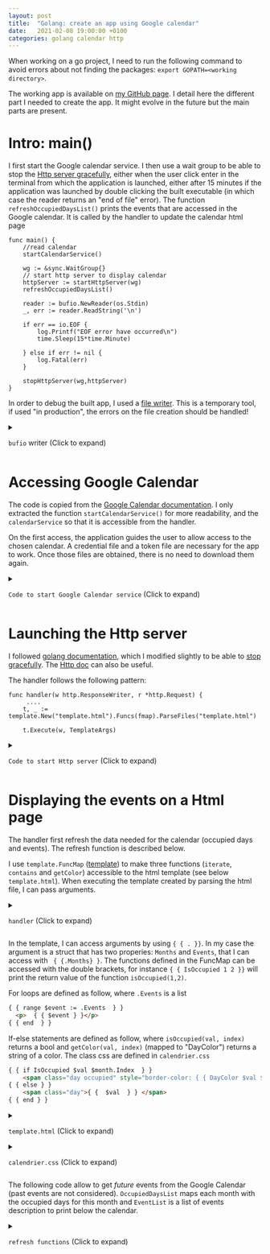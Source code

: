 ```yaml
---
layout: post
title:  "Golang: create an app using Google calendar"
date:   2021-02-08 19:00:00 +0100
categories: golang calendar http
---
```


When working on a go project, I need to run the following command to avoid errors about not finding the packages: `export GOPATH=<working directory>`.

The working app is available on [my GitHub page][github]. I detail here the different part I needed to create the app. It might evolve in the future but the main parts are present.

# Intro: main()
I first start the Google calendar service. 
I then use a wait group to be able to stop the [Http server gracefully][so-stopHttp], either when the user click enter in the terminal from which the application is launched, either after 15 minutes if the application was launched by double clicking the built executable (in which case the reader returns an "end of file" error).
The function `refreshOccupiedDaysList()` prints the events that are accessed in the Google calendar. 
It is called by the handler to update the calendar html page

```golang
func main() {
    //read calendar
    startCalendarService()
 
    wg := &sync.WaitGroup{}
    // start http server to display calendar
    httpServer := startHttpServer(wg)
    refreshOccupiedDaysList()

    reader := bufio.NewReader(os.Stdin)
    _, err := reader.ReadString('\n')

    if err == io.EOF {
        log.Printf("EOF error have occurred\n")
        time.Sleep(15*time.Minute)
        
    } else if err != nil {
        log.Fatal(err)
    } 
    
    stopHttpServer(wg,httpServer)
}
```



In order to debug the built app, I used a [file writer][bufio-doc]. This is a temporary tool, if used "in production", the errors on the file creation should be handled!

<details><summary>

`bufio` writer (Click to expand)</summary>
<p>

```golang
    file, _ := os.Create("./temp.txt")
    writer := bufio.NewWriter(file)
    writer.WriteString("Comment 1 \n")
    writer.WriteString("Comment 2 \n")
    writer.Flush()
```
</p>
</details>


# Accessing Google Calendar
The code is copied from the [Google Calendar documentation][calendar-doc]. 
I only extracted the function `startCalendarService()` for more readability, and the `calendarService` so that it is accessible from the handler.

On the first access, the application guides the user to allow access to the chosen calendar.
A credential file and a token file are necessary for the app to work. 
Once those files are obtained, there is no need to download them again.


<details><summary>

`Code to start Google Calendar service` (Click to expand)</summary>
<p>

```golang
// Calendar service functions: getClient, getTokenFromWeb, tokenFromFile, saveToken and startCalendarService

var calendarService  *calendar.Service;

// Retrieve a token, saves the token, then returns the generated client.
func getClient(config *oauth2.Config) *http.Client {
        // The file token.json stores the user's access and refresh tokens, and is
        // created automatically when the authorization flow completes for the first
        // time.
        tokFile := "token.json"
        tok, err := tokenFromFile(tokFile)
        if err != nil {
                tok = getTokenFromWeb(config)
                saveToken(tokFile, tok)
        }
        return config.Client(context.Background(), tok)
}

// Request a token from the web, then returns the retrieved token.
func getTokenFromWeb(config *oauth2.Config) *oauth2.Token {
        authURL := config.AuthCodeURL("state-token", oauth2.AccessTypeOffline)
        fmt.Printf("Go to the following link in your browser then type the "+
                "authorization code: \n%v\n", authURL)

        var authCode string
        if _, err := fmt.Scan(&authCode); err != nil {
                log.Fatalf("Unable to read authorization code: %v", err)
        }

        tok, err := config.Exchange(context.TODO(), authCode)
        if err != nil {
                log.Fatalf("Unable to retrieve token from web: %v", err)
        }
        return tok
}

// Retrieves a token from a local file.
func tokenFromFile(file string) (*oauth2.Token, error) {
        f, err := os.Open(file)
        if err != nil {
                return nil, err
        }
        defer f.Close()
        tok := &oauth2.Token{}
        err = json.NewDecoder(f).Decode(tok)
        return tok, err
}

// Saves a token to a file path.
func saveToken(path string, token *oauth2.Token) {
        fmt.Printf("Saving credential file to: %s\n", path)
        f, err := os.OpenFile(path, os.O_RDWR|os.O_CREATE|os.O_TRUNC, 0600)
        if err != nil {
                log.Fatalf("Unable to cache oauth token: %v", err)
        }
        defer f.Close()
        json.NewEncoder(f).Encode(token)
}

func startCalendarService(){
    b, err := ioutil.ReadFile("credentials.json")
    if err != nil {
            log.Fatalf("Unable to read client secret file: %v", err)
    }

    // If modifying these scopes, delete your previously saved token.json.
    config, err := google.ConfigFromJSON(b, calendar.CalendarReadonlyScope)
    if err != nil {
            log.Fatalf("Unable to parse client secret file to config: %v", err)
    }
    client := getClient(config)

    calendarService, err = calendar.New(client)
    if err != nil {
            log.Fatalf("Unable to retrieve Calendar client: %v", err)
    }
}
```
</p>
</details>




# Launching the Http server
I followed [golang documentation][web-app-doc], which I modified slightly to be able to [stop gracefully][so-stopHttp]. The [Http doc][http-doc] can also be useful.

The handler follows the following pattern:
```golang
func handler(w http.ResponseWriter, r *http.Request) {
	 ....
    t, _ := template.New("template.html").Funcs(fmap).ParseFiles("template.html")

    t.Execute(w, TemplateArgs)
```


<details><summary>

`Code to start Http server` (Click to expand)</summary>
<p>

```golang
// start and stop Http server
func startHttpServer(wg *sync.WaitGroup) *http.Server{
    log.Printf("main: starting HTTP server")

    wg.Add(1)
    httpServer := &http.Server{Addr: ":8080"}

    http.Handle("/resources/", http.StripPrefix("/resources/", http.FileServer(http.Dir("resources")))) 
    http.HandleFunc("/", handler)

    go func() {
        defer wg.Done() // let main know we are done cleaning up

        // always returns error. ErrServerClosed on graceful close
        if err := httpServer.ListenAndServe(); err != http.ErrServerClosed {
            // unexpected error. port in use?
            log.Fatalf("ListenAndServe(): %v", err)
        }
    }()
    return(httpServer)

}

func stopHttpServer(wg *sync.WaitGroup, httpServer *http.Server){
    log.Printf("main: stopping HTTP server")

    // now close the server gracefully ("shutdown")
    // timeout could be given with a proper context
    // (in real world you shouldn't use TODO()).
    if err := httpServer.Shutdown(context.TODO()); err != nil {
        panic(err) // failure/timeout shutting down the server gracefully
    }

    // wait for goroutine started in startHttpServer() to stop
    wg.Wait()

    log.Printf("main: done. exiting")
}
```
</p>
</details>




# Displaying the events on a Html page

The handler first refresh the data needed for the calendar (occupied days and events). 
The refresh function is described below. 

I use `template.FuncMap` ([template][template-doc]) to make three functions (`iterate`, `contains` and `getColor`) accessible to the html template (see below `template.html`). 
When executing the template created by parsing the html file, I can pass arguments.

<details><summary>

`handler` (Click to expand)</summary>
<p>

```golang

// Handler functions: iterate, contains and getColor
func iterate(count int) []int {
    var i int
    var Items []int
    for i = 0; i < (count); i++ {
        Items = append(Items, i+1)
    }
    return Items
}

func contains(s []OccupiedDay, e int) bool {
    for _, a := range s {
        //fmt.Printf("a: %v ; e: %v", a, e)
        if a.DayNumber == e {
            return true
        }
    }
    return false
}

func getColor(s []OccupiedDay, e int) string {
    for _, a := range s {
        //fmt.Printf("a: %v ; e: %v", a, e)
        if a.DayNumber == e {
            return a.Color
        }
    }
    return ""
}


// Runs server
func handler(w http.ResponseWriter, r *http.Request) {
    OccupiedDaysList, events := refreshOccupiedDaysList()

    fmap:= template.FuncMap{"Iterate": iterate,
                            "IsOccupied": func(day int, monthStr string) bool {
                                        var month, _= strconv.Atoi(monthStr)
                                        return contains(OccupiedDaysList[month], day)},
                            "DayColor": func(day int, monthStr string) string {
                                        var month, _= strconv.Atoi(monthStr)
                                        return getColor(OccupiedDaysList[month], day)},
                            }
    
    t, _ := template.New("template.html").Funcs(fmap).ParseFiles("template.html")

    t.Execute(w, TemplateArgs{MonthsDefinition, events})
}


```
</p>
</details>


In the template, I can access arguments by using `{ { . }}`.
In my case the argument is a struct that has two properies: `Months` and `Events`, that I can access with ` { {.Months} }`.
The functions defined in the FuncMap can be accessed with the double brackets, for instance `{ { IsOccupied 1 2 }}` will print the return value of the function `isOccupied(1,2)`.

For loops are defined as follow, where `.Events` is a list
```html
{ { range $event := .Events  } }
  <p>  { { $event } }</p>
{ { end  } }
```

If-else statements are defined as follow, where `isOccupied(val, index)` returns a bool and `getColor(val, index)` (mapped to "DayColor") returns a string of a color. The class css are defined in `calendrier.css`
```html
{ { if IsOccupied $val $month.Index  } }
    <span class="day occupied" style="border-color: { { DayColor $val $month.Index } };">{ {  $val  } } </span>
{ { else } }
    <span class="day">{ {  $val  } } </span>
{ { end } }
```

<details><summary>

`template.html` (Click to expand)</summary>
<p>
The space between the double brackets is added here otherwise the content does not appear in the article. 

```html
<!DOCTYPE html>
<html>
<head>
  <title>Calendrier Toulon</title>
  <link rel="stylesheet" style="text/css" href="resources/calendrier.css">
</head>
<body>
  <h1>Calendrier Toulon Indivision</h1>
  <p></p>

{ { range $month := .Months } }
    <div class="month">
      { { $month.Name } }  
      <div class="days">
        { { range $val := Iterate $month.StartDay  } }
          <span class="day">  </span>
      { { end  } }

          { { range $val := Iterate $month.Days  } }
              { { if IsOccupied $val $month.Index  } }
            <span class="day occupied" style="border-color: { { DayColor $val $month.Index } };">{ {  $val  } } </span>
          { { else } }
            <span class="day">{ {  $val  } } </span>
          { { end } }
      { { end  } }
    </div>
    </div>
{ { end } }

{ { range $event := .Events  } }
  <p>  { { $event } }</p>
{ { end  } }

</body>
</html>

```
</p>
</details>

<details><summary>

`calendrier.css` (Click to expand)</summary>
<p>
 
```css

.days {
    border-style: solid;
    border-width: 3px;
    border-color: #00d4ce;
    color:black;
    width: 210px;
}

.day {
	width: 25px;
	color: black;
	display: inline-block;
}

.occupied {
	color: #808080;
	border-width: 2px;
	border-style: solid;
}

.month{
	color:#00d4ce;
	display: inline-block;
	height: 160px;
	vertical-align: top;

}

```
</p>
</details>


The following code allow to get *future* events from the Google Calendar (past events are not considered).
`OccupiedDaysList` maps each month with the occupied days for this month and `EventList` is a list of events description to print below the calendar.


<details><summary>

`refresh functions` (Click to expand)</summary>
<p>

```golang
type OccupiedDay struct {  
    DayNumber int
    Color string
}

type Month struct {  
    Name string
    Index string
    Days  int
    StartDay int
    //OccupiedDays []int
}

type TemplateArgs struct {
    Months []Month
    Events []string
}

var calendarService  *calendar.Service;


var MonthsDefinition = []Month {
    Month{"jan","01",31, 4},
    Month{"feb","02", 28, 0},
    Month{"mar","03",31, 0},
    Month{"avr","04", 30,3},
    Month{"may","05", 31,5},
    Month{"jun","06", 30,1},
    Month{"jul","07", 31,3},
    Month{"aug","08", 31,6},
    Month{"sep","09", 30,2},
    Month{"oct","10", 31,4},
    Month{"nov","11", 30,0},
    Month{"dec","12", 31,2}}

var colorIdDict = map[string]string{
    "11": "red",
    "6": "orange",
    "":"blue",
    "1":"blue",
    "2":"green",
    "3":"blue",
    "4":"blue",
    "5":"blue",
    "7":"blue",
    "8":"blue",
    "9":"blue",
    "10":"blue",
}


// refreshOccupiedDaysList functions: getYMD (Year Month Day) and appendODL (OccupiedDaysList)
func getYMD(startDate string)(int, int, int){
    ymd := strings.Split(startDate, "-")
    y,_ := strconv.Atoi(ymd[0])
    m,_ := strconv.Atoi(ymd[1])
    d,_ := strconv.Atoi(ymd[2])
    return y,m,d
}

func appendODL(OccupiedDaysList map[int][]OccupiedDay, month int, startDay int, endDay int, colorID string) {
    for day := startDay; day < endDay; day ++{
        OccupiedDaysList[month]= append(OccupiedDaysList[month], OccupiedDay{day, colorIdDict[colorID]})
    }
}

func refreshOccupiedDaysList() (map[int][]OccupiedDay, []string) {
    OccupiedDaysList := make(map[int][]OccupiedDay)
    var EventList []string
    t := time.Now().Format(time.RFC3339)
    events, err := calendarService.Events.List("primary").ShowDeleted(false).
        SingleEvents(true).TimeMin(t).MaxResults(10).OrderBy("startTime").Do()
    if err != nil {
        log.Fatalf("Unable to retrieve next ten of the user's events: %v", err)
    }

    fmt.Println("Upcoming events:")
    if len(events.Items) == 0 {
            fmt.Println("No upcoming events found.")
    } else {
        for _, item := range events.Items {
            colorID := item.ColorId
            
            startDate := item.Start.Date
            if startDate == "" {
                fmt.Printf("**Should add all-day events in calendar, on %v \n", item.Start.DateTime)
            }
            fmt.Printf("# %v (%v)\n", item.Summary, startDate)

            y, m, d := getYMD(startDate)            
            OccupiedDaysList[m]= append(OccupiedDaysList[m], OccupiedDay{d, colorIdDict[colorID]})
            fmt.Printf("\tSTART DATE: year: %v, month: %v, day: %v \n", y, m, d)

            endDate :=item.End.Date
            if endDate != startDate {
                endY, endM,endD := getYMD(endDate)
                fmt.Printf("\tENDDATE: year: %v, month: %v, day: %v \n", endY, endM, endD)
                
                if m == endM{
                    appendODL(OccupiedDaysList, m, d, endD, colorID)
                    
                } else{ 
                    appendODL(OccupiedDaysList,m, d, 32, colorID)
                    for month := m+1; month < endM; month ++{
                        appendODL(OccupiedDaysList, month, 0, 32, colorID)
                    }
                    appendODL(OccupiedDaysList, endM, 0, endD, colorID)
                }    
            }

            fmt.Printf("\tcolorID: '%v' aka %v \n",colorID, colorIdDict[colorID])

            EventList = append(EventList, "Du "+startDate+" au "+endDate+ " : "+ item.Summary)
            // end foreach items
        }
    }

    fmt.Println("-------------\nClick Enter to exit\n")
    return OccupiedDaysList, EventList
}

```
</p>
</details>



[github]: https://github.com/ChloeVincent/CalendrierToulonApp
[calendar-doc]: https://developers.google.com/calendar/quickstart/go
[so-stopHttp]: https://stackoverflow.com/questions/39320025/how-to-stop-http-listenandserve
[web-app-doc]: https://golang.org/doc/articles/wiki/
[http-doc]: https://golang.org/pkg/net/http/
[bufio-doc]: https://golang.org/pkg/bufio/
[template-doc]: https://golang.org/pkg/text/template/